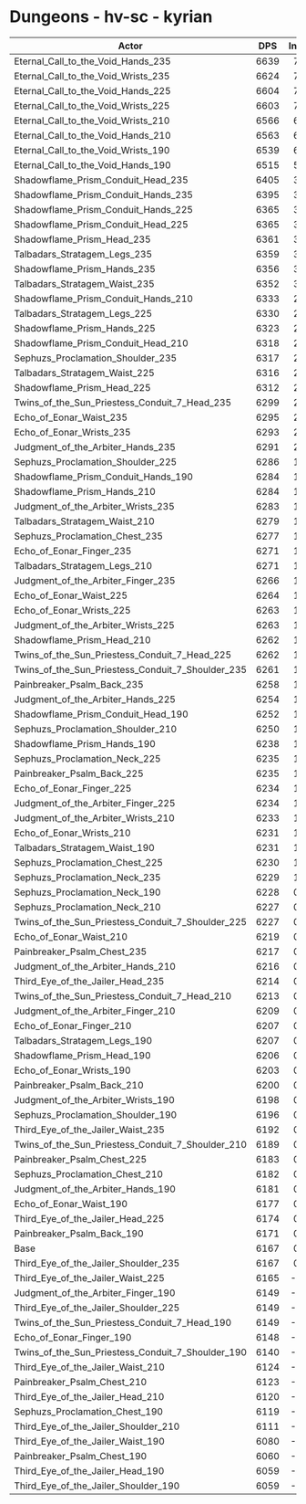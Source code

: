 # Dungeons - hv-sc - kyrian
| Actor | DPS | Increase |
|---|:---:|:---:|
|Eternal_Call_to_the_Void_Hands_235|6639|7.65%|
|Eternal_Call_to_the_Void_Wrists_235|6624|7.41%|
|Eternal_Call_to_the_Void_Hands_225|6604|7.09%|
|Eternal_Call_to_the_Void_Wrists_225|6603|7.07%|
|Eternal_Call_to_the_Void_Wrists_210|6566|6.47%|
|Eternal_Call_to_the_Void_Hands_210|6563|6.42%|
|Eternal_Call_to_the_Void_Wrists_190|6539|6.03%|
|Eternal_Call_to_the_Void_Hands_190|6515|5.64%|
|Shadowflame_Prism_Conduit_Head_235|6405|3.86%|
|Shadowflame_Prism_Conduit_Hands_235|6395|3.70%|
|Shadowflame_Prism_Conduit_Hands_225|6365|3.21%|
|Shadowflame_Prism_Conduit_Head_225|6365|3.21%|
|Shadowflame_Prism_Head_235|6361|3.15%|
|Talbadars_Stratagem_Legs_235|6359|3.11%|
|Shadowflame_Prism_Hands_235|6356|3.06%|
|Talbadars_Stratagem_Waist_235|6352|3.00%|
|Shadowflame_Prism_Conduit_Hands_210|6333|2.69%|
|Talbadars_Stratagem_Legs_225|6330|2.64%|
|Shadowflame_Prism_Hands_225|6323|2.53%|
|Shadowflame_Prism_Conduit_Head_210|6318|2.45%|
|Sephuzs_Proclamation_Shoulder_235|6317|2.43%|
|Talbadars_Stratagem_Waist_225|6316|2.42%|
|Shadowflame_Prism_Head_225|6312|2.35%|
|Twins_of_the_Sun_Priestess_Conduit_7_Head_235|6299|2.14%|
|Echo_of_Eonar_Waist_235|6295|2.08%|
|Echo_of_Eonar_Wrists_235|6293|2.04%|
|Judgment_of_the_Arbiter_Hands_235|6291|2.01%|
|Sephuzs_Proclamation_Shoulder_225|6286|1.93%|
|Shadowflame_Prism_Conduit_Hands_190|6284|1.90%|
|Shadowflame_Prism_Hands_210|6284|1.90%|
|Judgment_of_the_Arbiter_Wrists_235|6283|1.88%|
|Talbadars_Stratagem_Waist_210|6279|1.82%|
|Sephuzs_Proclamation_Chest_235|6277|1.78%|
|Echo_of_Eonar_Finger_235|6271|1.69%|
|Talbadars_Stratagem_Legs_210|6271|1.69%|
|Judgment_of_the_Arbiter_Finger_235|6266|1.61%|
|Echo_of_Eonar_Waist_225|6264|1.57%|
|Echo_of_Eonar_Wrists_225|6263|1.56%|
|Judgment_of_the_Arbiter_Wrists_225|6263|1.56%|
|Shadowflame_Prism_Head_210|6262|1.54%|
|Twins_of_the_Sun_Priestess_Conduit_7_Head_225|6262|1.54%|
|Twins_of_the_Sun_Priestess_Conduit_7_Shoulder_235|6261|1.52%|
|Painbreaker_Psalm_Back_235|6258|1.48%|
|Judgment_of_the_Arbiter_Hands_225|6254|1.41%|
|Shadowflame_Prism_Conduit_Head_190|6252|1.38%|
|Sephuzs_Proclamation_Shoulder_210|6250|1.35%|
|Shadowflame_Prism_Hands_190|6238|1.15%|
|Sephuzs_Proclamation_Neck_225|6235|1.10%|
|Painbreaker_Psalm_Back_225|6235|1.10%|
|Echo_of_Eonar_Finger_225|6234|1.09%|
|Judgment_of_the_Arbiter_Finger_225|6234|1.09%|
|Judgment_of_the_Arbiter_Wrists_210|6233|1.07%|
|Echo_of_Eonar_Wrists_210|6231|1.04%|
|Talbadars_Stratagem_Waist_190|6231|1.04%|
|Sephuzs_Proclamation_Chest_225|6230|1.02%|
|Sephuzs_Proclamation_Neck_235|6229|1.01%|
|Sephuzs_Proclamation_Neck_190|6228|0.99%|
|Sephuzs_Proclamation_Neck_210|6227|0.97%|
|Twins_of_the_Sun_Priestess_Conduit_7_Shoulder_225|6227|0.97%|
|Echo_of_Eonar_Waist_210|6219|0.84%|
|Painbreaker_Psalm_Chest_235|6217|0.81%|
|Judgment_of_the_Arbiter_Hands_210|6216|0.79%|
|Third_Eye_of_the_Jailer_Head_235|6214|0.76%|
|Twins_of_the_Sun_Priestess_Conduit_7_Head_210|6213|0.75%|
|Judgment_of_the_Arbiter_Finger_210|6209|0.68%|
|Echo_of_Eonar_Finger_210|6207|0.65%|
|Talbadars_Stratagem_Legs_190|6207|0.65%|
|Shadowflame_Prism_Head_190|6206|0.63%|
|Echo_of_Eonar_Wrists_190|6203|0.58%|
|Painbreaker_Psalm_Back_210|6200|0.54%|
|Judgment_of_the_Arbiter_Wrists_190|6198|0.50%|
|Sephuzs_Proclamation_Shoulder_190|6196|0.47%|
|Third_Eye_of_the_Jailer_Waist_235|6192|0.41%|
|Twins_of_the_Sun_Priestess_Conduit_7_Shoulder_210|6189|0.36%|
|Painbreaker_Psalm_Chest_225|6183|0.26%|
|Sephuzs_Proclamation_Chest_210|6182|0.24%|
|Judgment_of_the_Arbiter_Hands_190|6181|0.23%|
|Echo_of_Eonar_Waist_190|6177|0.16%|
|Third_Eye_of_the_Jailer_Head_225|6174|0.11%|
|Painbreaker_Psalm_Back_190|6171|0.06%|
|Base|6167|0.00%|
|Third_Eye_of_the_Jailer_Shoulder_235|6167|0.00%|
|Third_Eye_of_the_Jailer_Waist_225|6165|-0.03%|
|Judgment_of_the_Arbiter_Finger_190|6149|-0.29%|
|Third_Eye_of_the_Jailer_Shoulder_225|6149|-0.29%|
|Twins_of_the_Sun_Priestess_Conduit_7_Head_190|6149|-0.29%|
|Echo_of_Eonar_Finger_190|6148|-0.31%|
|Twins_of_the_Sun_Priestess_Conduit_7_Shoulder_190|6140|-0.44%|
|Third_Eye_of_the_Jailer_Waist_210|6124|-0.70%|
|Painbreaker_Psalm_Chest_210|6123|-0.71%|
|Third_Eye_of_the_Jailer_Head_210|6120|-0.76%|
|Sephuzs_Proclamation_Chest_190|6119|-0.78%|
|Third_Eye_of_the_Jailer_Shoulder_210|6111|-0.91%|
|Third_Eye_of_the_Jailer_Waist_190|6080|-1.41%|
|Painbreaker_Psalm_Chest_190|6060|-1.74%|
|Third_Eye_of_the_Jailer_Head_190|6059|-1.75%|
|Third_Eye_of_the_Jailer_Shoulder_190|6059|-1.75%|
